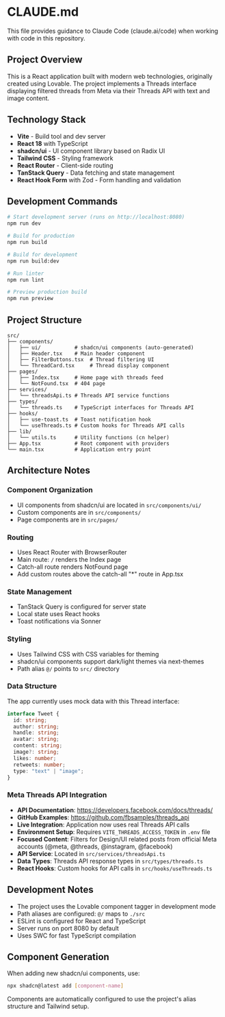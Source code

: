 # CLAUDE.md

This file provides guidance to Claude Code (claude.ai/code) when working with code in this repository.

## Project Overview

This is a React application built with modern web technologies, originally created using Lovable. The project implements a Threads interface displaying filtered threads from Meta via their Threads API with text and image content.

## Technology Stack

- **Vite** - Build tool and dev server
- **React 18** with TypeScript
- **shadcn/ui** - UI component library based on Radix UI
- **Tailwind CSS** - Styling framework
- **React Router** - Client-side routing
- **TanStack Query** - Data fetching and state management
- **React Hook Form** with Zod - Form handling and validation

## Development Commands

```bash
# Start development server (runs on http://localhost:8080)
npm run dev

# Build for production
npm run build

# Build for development
npm run build:dev

# Run linter
npm run lint

# Preview production build
npm run preview
```

## Project Structure

```
src/
├── components/
│   ├── ui/           # shadcn/ui components (auto-generated)
│   ├── Header.tsx    # Main header component
│   ├── FilterButtons.tsx  # Thread filtering UI
│   └── ThreadCard.tsx     # Thread display component
├── pages/
│   ├── Index.tsx     # Home page with threads feed
│   └── NotFound.tsx  # 404 page
├── services/
│   └── threadsApi.ts # Threads API service functions
├── types/
│   └── threads.ts    # TypeScript interfaces for Threads API
├── hooks/
│   ├── use-toast.ts  # Toast notification hook
│   └── useThreads.ts # Custom hooks for Threads API calls
├── lib/
│   └── utils.ts      # Utility functions (cn helper)
├── App.tsx           # Root component with providers
└── main.tsx          # Application entry point
```

## Architecture Notes

### Component Organization
- UI components from shadcn/ui are located in `src/components/ui/`
- Custom components are in `src/components/`
- Page components are in `src/pages/`

### Routing
- Uses React Router with BrowserRouter
- Main route: `/` renders the Index page
- Catch-all route renders NotFound page
- Add custom routes above the catch-all "*" route in App.tsx

### State Management
- TanStack Query is configured for server state
- Local state uses React hooks
- Toast notifications via Sonner

### Styling
- Uses Tailwind CSS with CSS variables for theming
- shadcn/ui components support dark/light themes via next-themes
- Path alias `@/` points to `src/` directory

### Data Structure
The app currently uses mock data with this Thread interface:
```typescript
interface Tweet {
  id: string;
  author: string;
  handle: string;
  avatar: string;
  content: string;
  image?: string;
  likes: number;
  retweets: number;
  type: "text" | "image";
}
```

### Meta Threads API Integration
- **API Documentation**: https://developers.facebook.com/docs/threads/
- **GitHub Examples**: https://github.com/fbsamples/threads_api
- **Live Integration**: Application now uses real Threads API calls
- **Environment Setup**: Requires `VITE_THREADS_ACCESS_TOKEN` in `.env` file
- **Focused Content**: Filters for Design/UI related posts from official Meta accounts (@meta, @threads, @instagram, @facebook)
- **API Service**: Located in `src/services/threadsApi.ts`
- **Data Types**: Threads API response types in `src/types/threads.ts`
- **React Hooks**: Custom hooks for API calls in `src/hooks/useThreads.ts`

## Development Notes

- The project uses the Lovable component tagger in development mode
- Path aliases are configured: `@/` maps to `./src`
- ESLint is configured for React and TypeScript
- Server runs on port 8080 by default
- Uses SWC for fast TypeScript compilation

## Component Generation

When adding new shadcn/ui components, use:
```bash
npx shadcn@latest add [component-name]
```

Components are automatically configured to use the project's alias structure and Tailwind setup.